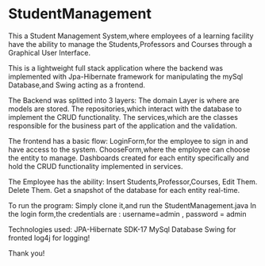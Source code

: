 # StudentManagement
This a Student Management System,where employees of a learning facility have the ability to manage the Students,Professors and Courses through a Graphical User Interface.

This is a lightweight full stack application where the backend was implemented with Jpa-Hibernate framework for manipulating the mySql Database,and Swing acting as a frontend.

The Backend was splitted into 3 layers:
The domain Layer is where are models are stored.
The repositories,which interact with the database to implement the CRUD functionality.
The services,which are the classes responsible for the business part of the application and the validation.

The frontend has a basic flow:
LoginForm,for the employee to sign in and have access to the system.
ChooseForm,where the employee can choose the entity to manage.
Dashboards created for each entity specifically and hold the CRUD functionality implemented in services.


The Employee has the ability:
Insert Students,Professor,Courses,
Edit Them.
Delete Them.
Get a snapshot of the database for each entity real-time.

To run the program:
Simply clone it,and run the StudentManagement.java
In the login form,the credentials are : username=admin , password = admin

Technologies used:
JPA-Hibernate
SDK-17
MySql Database
Swing for fronted
log4j for logging!

Thank you!
